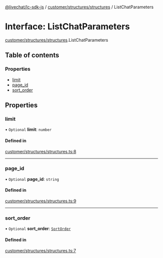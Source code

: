 [@livechat/lc-sdk-js](../README.md) / [customer/structures/structures](../modules/customer_structures_structures.md) / ListChatParameters

# Interface: ListChatParameters

[customer/structures/structures](../modules/customer_structures_structures.md).ListChatParameters

## Table of contents

### Properties

- [limit](customer_structures_structures.ListChatParameters.md#limit)
- [page\_id](customer_structures_structures.ListChatParameters.md#page_id)
- [sort\_order](customer_structures_structures.ListChatParameters.md#sort_order)

## Properties

### limit

• `Optional` **limit**: `number`

#### Defined in

[customer/structures/structures.ts:8](https://github.com/livechat/lc-sdk-js/blob/5f5afdd/src/customer/structures/structures.ts#L8)

___

### page\_id

• `Optional` **page\_id**: `string`

#### Defined in

[customer/structures/structures.ts:9](https://github.com/livechat/lc-sdk-js/blob/5f5afdd/src/customer/structures/structures.ts#L9)

___

### sort\_order

• `Optional` **sort\_order**: [`SortOrder`](../enums/customer_structures_structures.SortOrder.md)

#### Defined in

[customer/structures/structures.ts:7](https://github.com/livechat/lc-sdk-js/blob/5f5afdd/src/customer/structures/structures.ts#L7)
